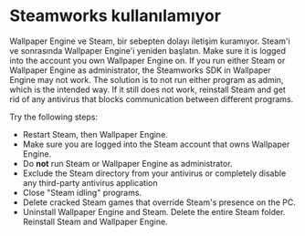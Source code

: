 # Steamworks kullanılamıyor

Wallpaper Engine ve Steam, bir sebepten dolayı iletişim kuramıyor. Steam'i ve sonrasında Wallpaper Engine'i yeniden başlatın. Make sure it is logged into the account you own Wallpaper Engine on. If you run either Steam or Wallpaper Engine as administrator, the Steamworks SDK in Wallpaper Engine may not work. The solution is to not run either program as admin, which is the intended way. If it still does not work, reinstall Steam and get rid of any antivirus that blocks communication between different programs.

Try the following steps:

* Restart Steam, then Wallpaper Engine.
* Make sure you are logged into the Steam account that owns Wallpaper Engine.
* Do **not** run Steam or Wallpaper Engine as administrator.
* Exclude the Steam directory from your antivirus or completely disable any third-party antivirus application
* Close "Steam idling" programs.
* Delete cracked Steam games that override Steam's presence on the PC.
* Uninstall Wallpaper Engine and Steam. Delete the entire Steam folder. Reinstall Steam and Wallpaper Engine.
